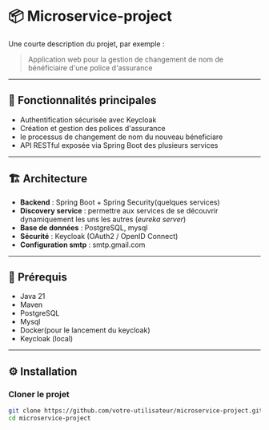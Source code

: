 # 📦 Microservice-project

Une courte description du projet, par exemple :

> Application web pour la gestion de changement de nom de bénéficiaire d'une police d'assurance

---

## 🚀 Fonctionnalités principales

- Authentification sécurisée avec Keycloak
- Création et gestion des polices d'assurance
- le processus de changement de nom du nouveau béneficiare
- API RESTful exposée via Spring Boot des plusieurs services

---

## 🏗️ Architecture

- **Backend** : Spring Boot + Spring Security(quelques services)
- **Discovery service** : permettre aux services de se découvrir dynamiquement les uns les autres (*eureka server*)
- **Base de données** : PostgreSQL, mysql
- **Sécurité** : Keycloak (OAuth2 / OpenID Connect)
- **Configuration smtp** : smtp.gmail.com

---

## 🔧 Prérequis

- Java 21
- Maven 
- PostgreSQL
- Mysql
- Docker(pour le lancement du keycloak)
- Keycloak (local)

---

## ⚙️ Installation

### Cloner le projet

```bash
git clone https://github.com/votre-utilisateur/microservice-project.git
cd microservice-project
